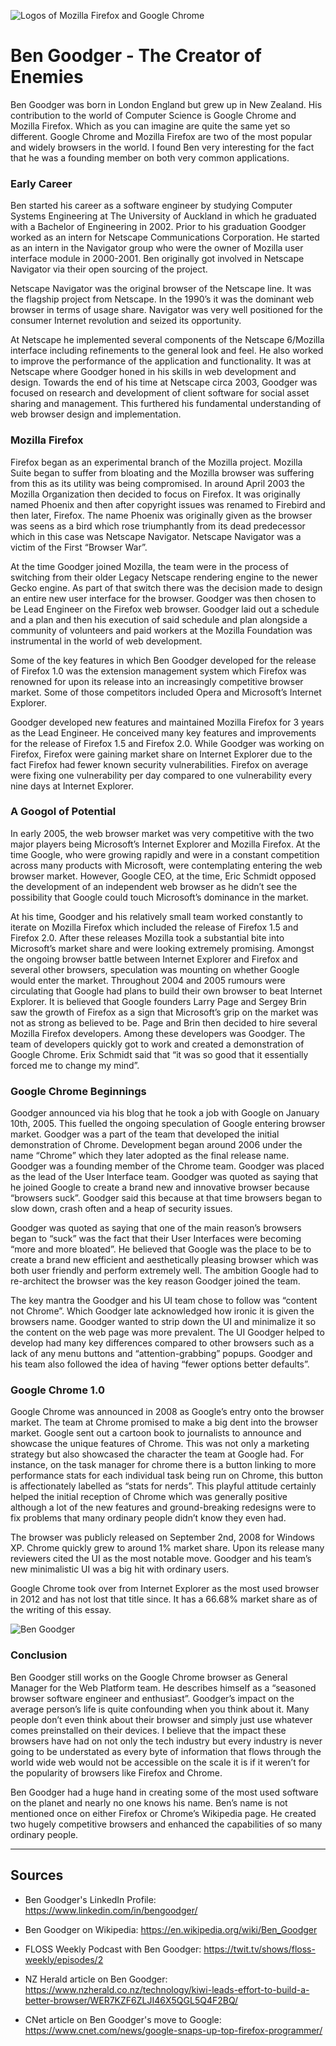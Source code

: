 <img src = "logos.png"
 style margin auto
 alt = "Logos of Mozilla Firefox and Google Chrome">
# **Ben Goodger - The Creator of Enemies**
 
Ben Goodger was born in London England but grew up in New Zealand. His contribution to the world of Computer Science is Google Chrome and Mozilla Firefox. Which as you can imagine are quite the same yet so different. Google Chrome and Mozilla Firefox are two of the most popular and widely browsers in the world. I found Ben very interesting for the fact that he was a founding member on both very common applications.

### Early Career
Ben started his career as a software engineer by studying Computer Systems Engineering at The University of Auckland in which he graduated with a Bachelor of Engineering in 2002. Prior to his graduation Goodger worked as an intern for Netscape Communications Corporation. He started as an intern in the Navigator group who were the owner of Mozilla user interface module in 2000-2001. Ben originally got involved in Netscape Navigator via their open sourcing of the project. 

Netscape Navigator was the original browser of the Netscape line. It was the flagship project from Netscape. In the 1990’s it was the dominant web browser in terms of usage share. Navigator was very well positioned for the consumer Internet revolution and seized its opportunity.

At Netscape he implemented several components of the Netscape 6/Mozilla interface including refinements to the general look and feel. He also worked to improve the performance of the application and functionality. It was at Netscape where Goodger honed in his skills in web development and design. 
Towards the end of his time at Netscape circa 2003, Goodger was focused on research and development of client software for social asset sharing and management. This furthered his fundamental understanding of web browser design and implementation. 

### Mozilla Firefox
Firefox began as an experimental branch of the Mozilla project. Mozilla Suite began to suffer from bloating and the Mozilla browser was suffering from this as its utility was being compromised. In around April 2003 the Mozilla Organization then decided to focus on Firefox. It was originally named Phoenix and then after copyright issues was renamed to Firebird and then later, Firefox. The name Phoenix was originally given as the browser was seens as a bird which rose triumphantly from its dead predecessor which in this case was Netscape Navigator. Netscape Navigator was a victim of the First “Browser War”. 

At the time Goodger joined Mozilla, the team were in the process of switching from their older Legacy Netscape rendering engine to the newer Gecko engine. As part of that switch there was the decision made to design an entire new user interface for the browser. Goodger was then chosen to be Lead Engineer on the Firefox web browser. Goodger laid out a schedule and a plan and then his execution of said schedule and plan alongside a community of volunteers and paid workers at the Mozilla Foundation was instrumental in the world of web development.

Some of the key features in which Ben Goodger developed for the release of Firefox 1.0 was the extension management system which Firefox was renowned for upon its release into an increasingly competitive browser market. Some of those competitors included Opera and Microsoft’s Internet Explorer. 

Goodger developed new features and maintained Mozilla Firefox for 3 years as the Lead Engineer. He conceived many key features and improvements for the release of Firefox 1.5 and Firefox 2.0. While Goodger was working on Firefox, Firefox were gaining market share on Internet Explorer due to the fact Firefox had fewer known security vulnerabilities. Firefox on average were fixing one vulnerability per day compared to one vulnerability every nine days at Internet Explorer.

### A Googol of Potential
In early 2005, the web browser market was very competitive with the two major players being Microsoft’s Internet Explorer and Mozilla Firefox. At the time Google, who were growing rapidly and were in a constant competition across many products with Microsoft, were contemplating entering the web browser market. However, Google CEO, at the time, Eric Schmidt opposed the development of an independent web browser as he didn’t see the possibility that Google could touch Microsoft’s dominance in the market. 

At his time, Goodger and his relatively small team worked constantly to iterate on Mozilla Firefox which included the release of Firefox 1.5 and Firefox 2.0. After these releases Mozilla took a substantial bite into Microsoft’s market share and were looking extremely promising. Amongst the ongoing browser battle between Internet Explorer and Firefox and several other browsers, speculation was mounting on whether Google would enter the market. Throughout 2004 and 2005 rumours were circulating that Google had plans to build their own browser to beat Internet Explorer. It is believed that Google founders Larry Page and Sergey Brin saw the growth of Firefox as a sign that Microsoft’s grip on the market was not as strong as believed to be. Page and Brin then decided to hire several Mozilla Firefox developers. Among these developers was Goodger. The team of developers quickly got to work and created a demonstration of Google Chrome. Erix Schmidt said that “it was so good that it essentially forced me to change my mind”. 

### Google Chrome Beginnings
Goodger announced via his blog that he took a job with Google on January 10th, 2005. This fuelled the ongoing speculation of Google entering browser market. Goodger was a part of the team that developed the initial demonstration of Chrome. Development began around 2006 under the name “Chrome” which they later adopted as the final release name. Goodger was a founding member of the Chrome team. Goodger was placed as the lead of the User Interface team. Goodger was quoted as saying that he joined Google to create a brand new and innovative browser because “browsers suck”. Goodger said this because at that time browsers began to slow down, crash often and a heap of security issues.

Goodger was quoted as saying that one of the main reason’s browsers began to “suck” was the fact that their User Interfaces were becoming “more and more bloated”. He believed that Google was the place to be to create a brand new efficient and aesthetically pleasing browser which was both user friendly and perform extremely well.  The ambition Google had to re-architect the browser was the key reason Goodger joined the team.

The key mantra the Goodger and his UI team chose to follow was “content not Chrome”. Which Goodger late acknowledged how ironic it is given the browsers name. Goodger wanted to strip down the UI and minimalize it so the content on the web page was more prevalent. The UI Goodger helped to develop had many key differences compared to other browsers such as a lack of any menu buttons and “attention-grabbing” popups. Goodger and his team also followed the idea of having “fewer options better defaults”.

### Google Chrome 1.0
Google Chrome was announced in 2008 as Google’s entry onto the browser market. The team at Chrome promised to make a big dent into the browser market. Google sent out a cartoon book to journalists to announce and showcase the unique features of Chrome. This was not only a marketing strategy but also showcased the character the team at Google had. For instance, on the task manager for chrome there is a button linking to more performance stats for each individual task being run on Chrome, this button is affectionately labelled as “stats for nerds”. This playful attitude certainly helped the initial reception of Chrome which was generally positive although a lot of the new features and ground-breaking redesigns were to fix problems that many ordinary people didn’t know they even had.

The browser was publicly released on September 2nd, 2008 for Windows XP. Chrome quickly grew to around 1% market share. Upon its release many reviewers cited the UI as the most notable move. Goodger and his team’s new minimalistic UI was a big hit with ordinary users.

Google Chrome took over from Internet Explorer as the most used browser in 2012 and has not lost that title since. It has a 66.68% market share as of the writing of this essay.

<img src="Ben_Goodger.png"
 style = margin auto
 alt= "Ben Goodger">
 
### Conclusion
Ben Goodger still works on the Google Chrome browser as General Manager for the Web Platform team. He describes himself as a “seasoned browser software engineer and enthusiast”. Goodger’s impact on the average person’s life is quite confounding when you think about it. Many people don’t even think about their browser and simply just use whatever comes preinstalled on their devices. I believe that the impact these browsers have had on not only the tech industry but every industry is never going to be understated as every byte of information that flows through the world wide web would not be accessible on the scale it is if it weren’t for the popularity of browsers like Firefox and Chrome.

Ben Goodger had a huge hand in creating some of the most used software on the planet and nearly no one knows his name. Ben’s name is not mentioned once on either Firefox or Chrome’s Wikipedia page. He created two hugely competitive browsers and enhanced the capabilities of so many ordinary people.

___

## Sources

* Ben Goodger's LinkedIn Profile: https://www.linkedin.com/in/bengoodger/

* Ben Goodger on Wikipedia: https://en.wikipedia.org/wiki/Ben_Goodger

* FLOSS Weekly Podcast with Ben Goodger: https://twit.tv/shows/floss-weekly/episodes/2

* NZ Herald article on Ben Goodger: https://www.nzherald.co.nz/technology/kiwi-leads-effort-to-build-a-better-browser/WER7KZF6ZLJI46X5QGL5Q4F2BQ/

* CNet article on Ben Goodger's move to Google: https://www.cnet.com/news/google-snaps-up-top-firefox-programmer/

